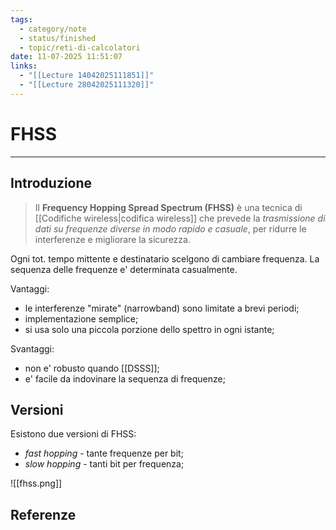 ```yaml
---
tags:
  - category/note
  - status/finished
  - topic/reti-di-calcolatori
date: 11-07-2025 11:51:07
links:
  - "[[Lecture 14042025111851]]"
  - "[[Lecture 28042025111320]]"
---
```

# FHSS
---
## Introduzione
> Il **Frequency Hopping Spread Spectrum (FHSS)** è una tecnica di [[Codifiche wireless|codifica wireless]] che prevede la _trasmissione di dati su frequenze diverse in modo rapido e casuale_, per ridurre le interferenze e migliorare la sicurezza.

Ogni tot. tempo mittente e destinatario scelgono di cambiare frequenza. La sequenza delle frequenze e' determinata casualmente.

Vantaggi:
- le interferenze "mirate" (narrowband) sono limitate a brevi periodi;
- implementazione semplice;
- si usa solo una piccola porzione dello spettro in ogni istante;

Svantaggi:
- non e' robusto quando [[DSSS]];
- e' facile da indovinare la sequenza di frequenze;

## Versioni
Esistono due versioni di FHSS:
- _fast hopping_ - tante frequenze per bit;
- _slow hopping_ - tanti bit per frequenza;

![[fhss.png]]

## Referenze